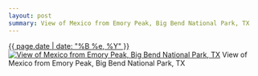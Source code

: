 ```yaml
---
layout: post
summary: View of Mexico from Emory Peak, Big Bend National Park, TX
---
```


<p>
  <time><a href="/596">{{ page.date | date: "%B %e, %Y" }}</a></time>
  <a href="/596"><img src="{{ site.assets_url }}/596-640.jpg" srcset="{{ site.assets_url }}/596-320.jpg 320w, {{ site.assets_url }}/596-640.jpg 640w, {{ site.assets_url }}/596-960.jpg 960w, {{ site.assets_url }}/596-1280.jpg 1280w" sizes="(min-width: 700px) 50vw, calc(100vw - 2rem)" alt="View of Mexico from Emory Peak, Big Bend National Park, TX" /></a>
  <span>View of Mexico from Emory Peak, Big Bend National Park, TX</span>
</p>
